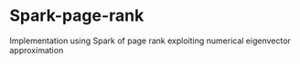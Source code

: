 # Spark-page-rank
Implementation using Spark of page rank exploiting numerical eigenvector approximation

